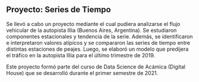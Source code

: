 ## Proyecto: Series de Tiempo

Se llevó a cabo un proyecto mediante el cual pudiera analizarse el flujo vehicular de la autopista Illia (Buenos Aires, Argentina). Se estudiaron componentes estacionales y tendencia de la serie. Además, se identificaron e interpretaron valores atípicos y se compararon las series de tiempo entre distintas estaciones de peajes. Luego, se elaboró un modelo que predijera el tráfico en la autopista Illia para el último trimestre de 2019.

Este proyecto formó parte del curso de Data Science de Acámica (Digital House) que se desarrolló durante el primer semestre de 2021.
